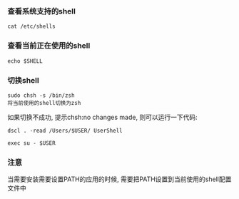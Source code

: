 ### 查看系统支持的shell

    cat /etc/shells

### 查看当前正在使用的shell

    echo $SHELL
  
### 切换shell

    sudo chsh -s /bin/zsh
    将当前使用的shell切换为zsh

  如果切换不成功, 提示chsh:no changes made, 则可以运行一下代码:

    dscl . -read /Users/$USER/ UserShell
    
    exec su - $USER

### 注意
  当需要安装需要设置PATH的应用的时候, 需要把PATH设置到当前使用的shell配置文件中